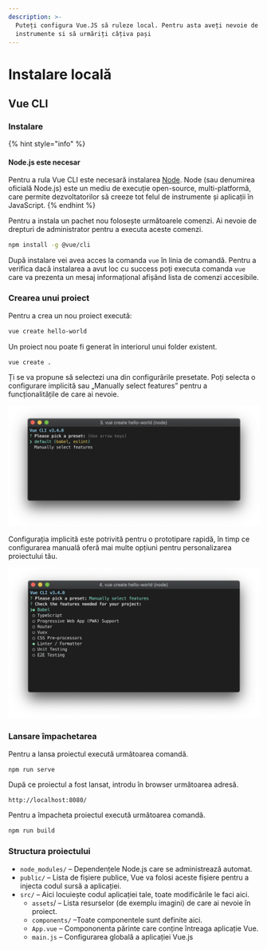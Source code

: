 ```yaml
---
description: >-
  Puteți configura Vue.JS să ruleze local. Pentru asta aveți nevoie de un set de
  instrumente si să urmăriți câțiva pași
---
```


# Instalare locală

## Vue CLI

### Instalare

{% hint style="info" %}
#### Node.js este necesar

Pentru a rula Vue CLI este necesară instalarea [Node](https://nodejs.org/). Node \(sau denumirea oficială Node.js\) este un mediu de execuție open-source, multi-platformă, care permite dezvoltatorilor să creeze tot felul de instrumente și aplicații în JavaScript.
{% endhint %}

Pentru a instala un pachet nou folosește următoarele comenzi. Ai nevoie de drepturi de administrator pentru a executa aceste comenzi.

```bash
npm install -g @vue/cli
```

După instalare vei avea acces la comanda `vue` în linia de comandă. Pentru a verifica dacă instalarea a avut loc cu success poți executa comanda `vue` care va prezenta un mesaj informațional afișând lista de comenzi accesibile. 

### Crearea unui proiect

Pentru a crea un nou proiect execută:

```bash
vue create hello-world
```

Un proiect nou poate fi generat în interiorul unui folder existent.

```bash
vue create .
```

Ți se va propune să selectezi una din configurările presetate. Poți selecta o configurare implicită sau „Manually select features” pentru a funcționalitățile de care ai nevoie.

![](../../.gitbook/assets/image%20%28190%29.png)

Configurația implicită este potrivită pentru o prototipare rapidă, în timp ce configurarea manuală oferă mai multe opțiuni pentru personalizarea proiectului tău. 

![](../../.gitbook/assets/image%20%28163%29.png)

### Lansare împachetarea

Pentru a lansa proiectul execută următoarea comandă.

```bash
npm run serve
```

După ce proiectul a fost lansat, introdu în browser următoarea adresă.

```text
http://localhost:8080/
```

Pentru a împacheta proiectul execută următoarea comandă.

```bash
npm run build
```

### Structura proiectului

* `node_modules/` – Dependențele Node.js care se administrează automat.
* `public/` – Lista de fișiere publice, Vue va folosi aceste fișiere pentru a injecta codul sursă a aplicației.
* `src/` – Aici locuiește codul aplicației tale, toate modificările le faci aici.
  * `assets`/ – Lista resurselor \(de exemplu imagini\) de care ai nevoie în proiect. 
  * `components/` –Toate componentele sunt definite aici. 
  * `App.vue` – Compononenta părinte care conține întreaga aplicație Vue. 
  * `main.js` – Configurarea globală a aplicației Vue.js


